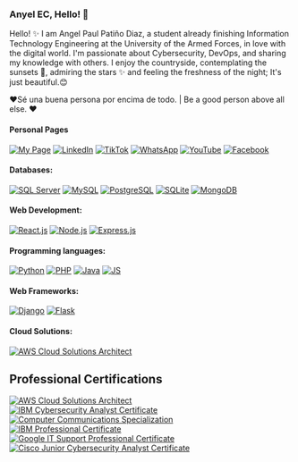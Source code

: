 ### Anyel EC, Hello! 👋

<!--
**Anyel-ec/Anyel-ec** is a ✨ _special_ ✨ repository because its `README.md` (this file) appears on your GitHub profile.

Here are some ideas to get you started:

- 🔭 I'm currently working on...
- 🌱 I'm currently learning...
- 👯 I'm looking to collaborate on...
- 🤔 I'm looking for help with...
- 💬Ask me about...
- 📫How to reach me: ...
- 😄 Pronouns: ...
- ⚡ Fun fact: ...
-->
<!--![Profile Picture](https://res.cloudinary.com/dmkvix7ds/image/upload/v1680412806/maxresdefault_mnjyjk.jpg)-->

Hello! ✨ I am Angel Paul Patiño Diaz, a student already finishing Information Technology Engineering at the University of the Armed Forces, in love with the digital world. I'm passionate about Cybersecurity, DevOps, and sharing my knowledge with others. I enjoy the countryside, contemplating the sunsets 🌄, admiring the stars ✨ and feeling the freshness of the night; It's just beautiful.😊

❤️Sé una buena persona por encima de todo. | Be a good person above all else.  ❤️

<!--
Hello! ✨ I am Angel Paul Patiño Diaz, an Information Technology Engineering student with experience in both the development of front-end and back-end technologies. I am committed to progress in all aspects of my life and always being looking for new opportunities to grow professionally. As a born entrepreneur, I am constantly learning and updating myself on the latest trends and technologies.


I am self-taught and I love facing new challenges. I consider myself adaptable and comfortable working in a wide variety of environments. My goal is to develop innovative, high-quality solutions that meet the needs of my clients and end users. -->

#### Personal Pages
[![My Page](https://img.shields.io/badge/Página%20Web-212121?style=for-the-badge&logo=google-chrome&logoColor=FF0000&labelColor=212121)](https://anyel.top/)
[![LinkedIn](https://img.shields.io/badge/LinkedIn-212121?style=for-the-badge&logo=linkedin&logoColor=0A66C2&labelColor=212121)](https://www.linkedin.com)
[![TikTok](https://img.shields.io/badge/TikTok-212121?style=for-the-badge&logo=tiktok&logoColor=f24c0a&labelColor=212121)](https://www.tiktok.com/@anyel.ec)
[![WhatsApp](https://img.shields.io/badge/WhatsApp-212121?style=for-the-badge&logo=whatsapp&logoColor=white&labelColor=212121)](https://api.whatsapp.com/send?phone=593991675490&text=Un%20gusto%20en%20saludarte💻🌟)
[![YouTube](https://img.shields.io/badge/YouTube-212121?style=for-the-badge&logo=youtube&logoColor=FF0000&labelColor=212121)](https://www.youtube.com/channel/UC7In8IjfwKn-PUMYaC0NtUg)
[![Facebook](https://img.shields.io/badge/Facebook-212121?style=for-the-badge&logo=facebook&logoColor=1877F2&labelColor=212121)](https://www.facebook.com/ecanyel/)


#### Databases:
[![SQL Server](https://img.shields.io/badge/SQL_Server-212121?style=for-the-badge&logo=microsoftsqlserver&logoColor=dd3f00&labelColor=212121)]()
[![MySQL](https://img.shields.io/badge/MySQL-212121?style=for-the-badge&logo=mysql&logoColor=4479A1&labelColor=212121)]()
[![PostgreSQL](https://img.shields.io/badge/PostgreSQL-212121?style=for-the-badge&logo=postgresql&logoColor=336791&labelColor=212121)]()
[![SQLite](https://img.shields.io/badge/SQLite-212121?style=for-the-badge&logo=sqlite&logoColor=003B57&labelColor=212121)]()
[![MongoDB](https://img.shields.io/badge/MongoDB-212121?style=for-the-badge&logo=mongodb&logoColor=47A248&labelColor=212121)]()
<!--[![IBM Db2](https://img.shields.io/badge/IBM_Db2-212121?style=for-the-badge&logo=ibm&logoColor=054ADA&labelColor=212121)]()
-->
<!--[![Firebase](https://img.shields.io/badge/Firebase-212121?style=for-the-badge&logo=firebase&logoColor=FFCA28&labelColor=212121)]() -->


#### Web Development:
[![React.js](https://img.shields.io/badge/React.js-212121?style=for-the-badge&logo=react&logoColor=61DAFB&labelColor=212121)](https://www.credly.com/badges/0f0f0b43-67c7-4ec5-b7f2-abf447fb75fb)
[![Node.js](https://img.shields.io/badge/Node.js-212121?style=for-the-badge&logo=node.js&logoColor=339933&labelColor=212121)]()
[![Express.js](https://img.shields.io/badge/Express.js-212121?style=for-the-badge&logo=express&logoColor=white&labelColor=212121)]()
<!-- [![Vue.js](https://img.shields.io/badge/Vue.js-212121?style=for-the-badge&logo=vue.js&logoColor=4FC08D&labelColor=212121)]()-->

#### Programming languages:
[![Python](https://img.shields.io/badge/Python-212121?style=for-the-badge&logo=python&logoColor=3776AB&labelColor=212121)]()
[![PHP](https://img.shields.io/badge/PHP-212121?style=for-the-badge&logo=php&logoColor=777BB4&labelColor=212121)]()
[![Java](https://img.shields.io/badge/Java-212121?style=for-the-badge&logo=java&logoColor=007396&labelColor=212121)]()
[![JS](https://img.shields.io/badge/JS-212121?style=for-the-badge&logo=javascript&logoColor=F7DF1E&labelColor=212121)]()
<!--[![C#](https://img.shields.io/badge/C%23-212121?style=for-the-badge&logo=c-sharp&logoColor=a31dd6&labelColor=212121)]() -->


#### Web Frameworks:
[![Django](https://img.shields.io/badge/Django-212121?style=for-the-badge&logo=django&logoColor=white&labelColor=212121)]()
[![Flask](https://img.shields.io/badge/Flask-212121?style=for-the-badge&logo=flask&logoColor=white&labelColor=212121)]()

#### Cloud Solutions:

[![AWS Cloud Solutions Architect](https://img.shields.io/badge/AWS_Cloud-212121?style=for-the-badge&logo=amazon-aws&logoColor=F58535&labelColor=212121)](https://www.coursera.org/account/accomplishments/professional-cert/JJUR4MQDTX2P)  

## Professional Certifications 
[![AWS Cloud Solutions Architect](https://img.shields.io/badge/AWS_Cloud_Solutions_Architect-212121?style=for-the-badge&logo=amazon-aws&logoColor=white&labelColor=212121)](https://www.coursera.org/account/accomplishments/professional-cert/JJUR4MQDTX2P)  
[![IBM Cybersecurity Analyst Certificate](https://img.shields.io/badge/IBM_Cybersecurity_Analyst_Certificate-212121?style=for-the-badge&logo=ibm&logoColor=white&labelColor=212121)](https://coursera.org/share/f8685f47a18c7c30ed03bbe071e2fd59)  
[![Computer Communications Specialization](https://img.shields.io/badge/Computer_Communications_Specialization-212121?style=for-the-badge&logo=coursera&logoColor=white&labelColor=212121)](https://www.coursera.org/account/accomplishments/specialization/7J9A5T4RUA3G)  
[![IBM Professional Certificate](https://img.shields.io/badge/IBM_Data_Analyst_Professional_Certificate-212121?style=for-the-badge&logo=ibm&logoColor=white&labelColor=212121)](https://coursera.org/share/a36e6952e69bab2b0c7b709d72754521)  
[![Google IT Support Professional Certificate](https://img.shields.io/badge/Google_IT_Support_Professional_Certificate-212121?style=for-the-badge&logo=google&logoColor=white&labelColor=212121)](https://coursera.org/verify/professional-cert/6EAJ2NLGH5Y3)  
[![Cisco Junior Cybersecurity Analyst Certificate](https://img.shields.io/badge/Cisco_Junior_Cybersecurity_Analyst_Certificate-212121?style=for-the-badge&logo=cisco&logoColor=white&labelColor=212121)](https://www.credly.com/badges/c0e93741-8463-4e34-b085-c66135b13b4a/public_url)
